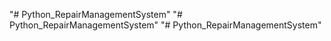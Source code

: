 "# Python_RepairManagementSystem" 
"# Python_RepairManagementSystem" 
"# Python_RepairManagementSystem" 
